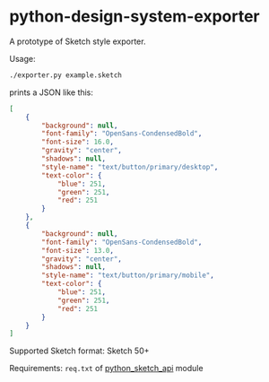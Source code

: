 # python-design-system-exporter

A prototype of Sketch style exporter.

Usage:

```bash
./exporter.py example.sketch
``` 

prints a JSON like this:
```json
[
    {
        "background": null,
        "font-family": "OpenSans-CondensedBold",
        "font-size": 16.0,
        "gravity": "center",
        "shadows": null,
        "style-name": "text/button/primary/desktop",
        "text-color": {
            "blue": 251,
            "green": 251,
            "red": 251
        }
    },
    {
        "background": null,
        "font-family": "OpenSans-CondensedBold",
        "font-size": 13.0,
        "gravity": "center",
        "shadows": null,
        "style-name": "text/button/primary/mobile",
        "text-color": {
            "blue": 251,
            "green": 251,
            "red": 251
        }
    }
]
```

Supported Sketch format: Sketch 50+

Requirements: `req.txt` of [python_sketch_api](https://github.com/aednlaxer/python_sketch_api) module
